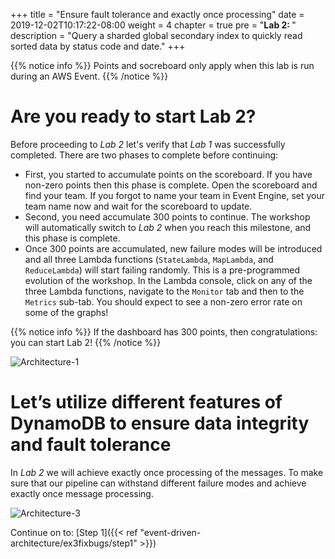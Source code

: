 +++
title = "Ensure fault tolerance and exactly once processing"
date = 2019-12-02T10:17:22-08:00
weight = 4
chapter = true
pre = "<b>Lab 2: </b>"
description = "Query a sharded global secondary index to quickly read sorted data by status code and date."
+++

{{% notice info %}}
Points and socreboard only apply when this lab is run during an AWS Event.
{{% /notice %}}

# Are you ready to start Lab 2?

Before proceeding to *Lab 2* let's verify that *Lab 1* was successfully completed. There are two phases to complete before continuing:
* First, you started to accumulate points on the scoreboard. If you have non-zero points then this phase is complete. Open the scoreboard and find your team. If you forgot to name your team in Event Engine, set your team name now and wait for the scoreboard to update.
* Second, you need accumulate 300 points to continue. The workshop will automatically switch to *Lab 2* when you reach this milestone, and this phase is complete.
 * Once 300 points are accumulated, new failure modes will be introduced and all three Lambda functions (`StateLambda`, `MapLambda`, and `ReduceLambda`) will start failing randomly. This is a pre-programmed evolution of the workshop. In the Lambda console, click on any of the three Lambda functions, navigate to  the `Monitor` tab and then to the `Metrics` sub-tab. You should expect to see a non-zero error rate on some of the graphs!

{{% notice info %}}
If the dashboard has 300 points, then congratulations: you can start Lab 2!
{{% /notice %}}

![Architecture-1](/images/event-driven-architecture/lab2/failing-lambdas.png)


# Let’s utilize different features of DynamoDB to ensure data integrity and fault tolerance

In *Lab 2* we will achieve exactly once processing of the messages. To make sure that our pipeline can withstand different failure modes and achieve exactly once message processing.

![Architecture-3](/images/event-driven-architecture/architecture/after-lab-2.png)

Continue on to: [Step 1]({{< ref "event-driven-architecture/ex3fixbugs/step1" >}})